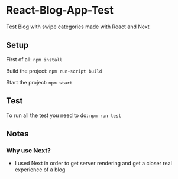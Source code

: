 # React-Blog-App-Test
Test Blog with swipe categories made with React and Next

## Setup

First of all: `npm install`

Build the project: `npm run-script build`

Start the project: `npm start`

## Test

To run all the test you need to do: `npm run test`

## Notes

### Why use Next?

- I used Next in order to get server rendering and get a closer real experience of a blog
